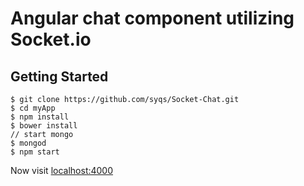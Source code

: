 # Angular chat component utilizing Socket.io

## Getting Started

```
$ git clone https://github.com/syqs/Socket-Chat.git
$ cd myApp
$ npm install
$ bower install
// start mongo
$ mongod
$ npm start
```
Now visit [localhost:4000](http://localhost:4000/)
